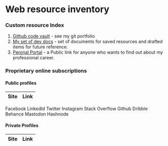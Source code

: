 # Web resource inventory

### Custom resource Index

1. [Github code vault](https://cliffcrerar.github.io/gitfolio/) - see my git portfolio
2. [My set of dev docs](http://http://devdocz.gq/) - set of documents for saved resources and drafted items for future reference.
3. [Peronal Portal](cliff-crerar.tech) - a Public link for anyone who wants to find out about my professional career.

### Proprietary online subscriptions

#### Public profiles

|Site|Link|
|---|--|
Facebook
LinkedId
Twitter
Instagram
Stack Overflow
Github
Dribble
Behance
Mastodon
Hashnode

#### Private Profiles

|Site|Link|
|-----|----|



